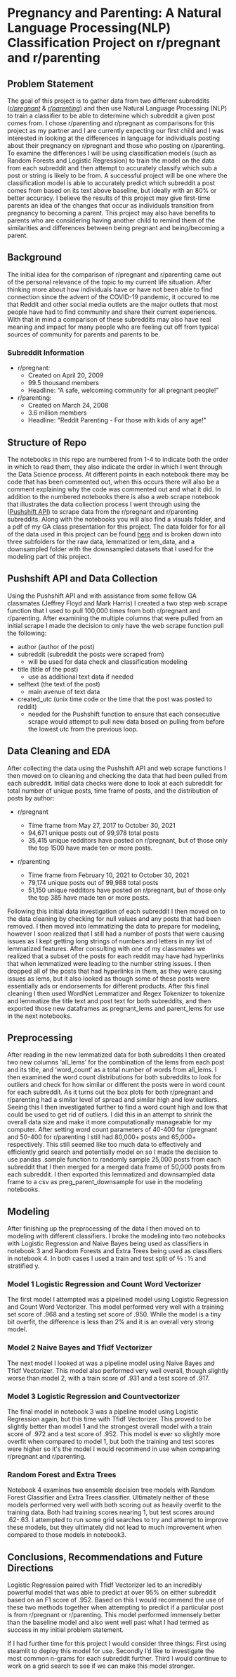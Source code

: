 # Pregnancy and Parenting: A Natural Language Processing(NLP) Classification Project on r/pregnant and r/parenting

## Problem Statement
The goal of this project is to gather data from two different subreddits ([*r/pregnant*](https://www.reddit.com/r/Parenting/) & [*r/parenting*](https://www.reddit.com/r/pregnant/)) and then use Natural Language Processing (NLP) to train a classifier to be able to determine which subreddit a given post comes from. I chose r/parenting and r/pregnant as comparisons for this project as my partner and I are currently expecting our first child and I was interested in looking at the differences in language for individuals posting about their pregnancy on r/pregnant and those who posting on r/parenting. To examine the differences I will be using classification models (such as Random Forests and Logistic Regression) to train the model on the data from each subreddit and then attempt to accurately classify which sub a post or string is likely to be from. A successful project will be one where the classification model is able to accurately predict which subreddit a post comes from based on its text above baseline, but ideally with an 80% or better accuracy. I believe the results of this project may give first-time parents an idea of the changes that occur as individuals transition from pregnancy to becoming a parent. This project may also have benefits to parents who are considering having another child to remind them of the similarities and differences between being pregnant and being/becoming a parent.

## Background
The initial idea for the comparison of r/pregnant and r/parenting came out of the personal relevance of the topic to my current life situation. After thinking more about how individuals have or have not been able to find connection since the advent of the COVID-19 pandemic, it occured to me that Reddit and other social media outlets are the major outlets that most people have had to find community and share their current experiences. With that in mind a comparison of these subreddits may also have real meaning and impact for many people who are feeling cut off from typical sources of community for parents and parents to be.

### Subreddit Information
* r/pregnant:
	* Created on April 20, 2009
	* 99.5 thousand members
	* Headline: “A safe, welcoming community for all pregnant people!”
* r/parenting:
	* Created on March 24, 2008
	* 3.6 million members
	* Headline: "Reddit Parenting - For those with kids of any age!"

## Structure of Repo
The notebooks in this repo are numbered from 1-4 to indicate both the order in which to read them, they also indicate the order in which I went through the Data Science process. At different points in each notebook there may be code that has been commented out, when this occurs there will also be a comment explaining why the code was commented out and what it did. In addition to the numbered notebooks there is also a web scrape notebook that illustrates the data collection process I went through using the ([Pushshift API](https://github.com/pushshift/api)) to scrape data from the r/pregnant and r/parenting subreddits. Along with the notebooks you will also find a visuals folder, and a pdf of my GA class presentation for this project. The data folder for for all of the data used in this project can be found [here](https://drive.google.com/drive/folders/1jTaAQyCF7J2xsVsBQNUOKwfzB9Xv3Qtp?usp=sharing) and is broken down into three subfolders for the raw data, lemmatized or lem_data, and a downsampled folder with the downsampled datasets that I used for the modeling part of this project.

## Pushshift API and Data Collection
Using the Pushshift API and with assistance from some fellow GA classmates (Jeffrey Floyd and Mark Harris) I created a two step web scrape function that I used to pull 100,000 times from both r/pregnant and r/parenting. After examining the multiple columns that were pulled from an initial scrape I made the decision to only have the web scrape function pull the following:
* author (author of the post)
* subreddit (subreddit the posts were scraped from) 
    * will be used for data check and classification modeling
* title (title of the post)
    * use as additional text data if needed
* selftext (the text of the post)
    * main avenue of text data
* created_utc (unix time code or the time that the post was posted to reddit)
    * needed for the Pushshift function to ensure that each consecutive scrape would attempt to pull new data based on pulling from before the lowest utc from the previous loop.

## Data Cleaning and EDA
After  collecting the data using the Pushshift API and web scrape functions I then moved on to cleaning and checking the data that had been pulled from each subreddit. Initial data checks were done to look at each subreddit for total number of unique posts, time frame of posts, and the distribution of posts by author:
* r/pregnant
	* Time frame from May 27, 2017 to October 30, 2021
	* 94,671 unique posts out of 99,978 total posts
	* 35,415 unique redditors have posted on r/pregnant, but of those only the top 1500 have made ten or more posts.

* r/parenting
	* Time frame from February 10, 2021 to October 30, 2021
	* 79,174 unique posts out of 99,988 total posts
	* 51,150 unique redditors have posted on r/pregnant, but of those only the top 385 have made ten or more posts.

Following this initial data investigation of each subreddit I then moved on to the data cleaning by checking for null values and any posts that had been removed. I then moved into lemmatizing the data to prepare for modeling, however I soon realized that I still had a number of posts that were causing issues as I kept getting long strings of numbers and letters in my list of lemmatized features. After consulting with one of my classmates we realized that a subset of the posts for each reddit may have had hyperlinks that when lemmatized were leading to the number string issues. I then dropped all of the posts that had hyperlinks in them, as they were causing issues as lems, but it also looked as though some of these posts were essentially ads or endorsements for different products. After this final cleaning I then used WordNet Lemmatizer and Regex Tokenizer to tokenize and lemmatize the title text and post text for both subreddits, and then exported those new dataframes as pregnant_lems and parent_lems for use in the next notebooks.

## Preprocessing
After reading in the new lemmatized data for both subreddits I then created two new columns ‘all_lems’ for the combination of the lems from each post and its title, and ‘word_count’ as a total number of words from all_lems. I then examined the word count distributions for both subreddits to look for outliers and check for how similar or different the posts were in word count for each subreddit. As it turns out the box plots for both r/pregnant and r/parenting had a similar level of spread and similar high and low outliers. Seeing this I then investigated further to find a word count high and low that could be used to get rid of outliers. I did this in an attempt to shrink the overall data size and make it more computationally manageable for my computer. After setting word count parameters of 40-400 for r/pregnant and 50-400 for r/parenting I still had 80,000+ posts and 65,000+ respectively. This still seemed like too much data to effectively and efficiently grid search and potentially model on so I made the decision to use pandas .sample function to randomly sample 25,000 posts from each subreddit that I then merged for a merged data frame of 50,000 posts from each subreddit. I then exported this lemmatized and downsampled data frame to a csv as preg_parent_downsample for use in the modeling notebooks.

## Modeling
After  finishing up the preprocessing of the data I then moved on to modeling with different classifiers. I broke the modeling into two notebooks with Logistic Regression and Naive Bayes being used as classifiers in notebook 3 and Random Forests and Extra Trees being used as classifiers in notebook 4. In both cases I used a train and test split of ⅔ : ⅓ and stratified y.

### Model 1 Logistic Regression and Count Word Vectorizer
The first model I attempted was a pipelined model using Logistic Regression and Count Word Vectorizer. This model performed very well with a training set score of .968 and a testing set score of .950. While the model is a tiny bit overfit, the difference is less than 2% and it is an overall very strong model.

### Model 2 Naive Bayes and Tfidf Vectorizer
The next model I looked at was a pipeline model using Naive Bayes and Tfidf Vectorizer. This model also performed very well overall, though slightly worse than model 2, with a train score of .931 and a test score of .917.

### Model 3 Logistic Regression and Countvectorizer
The final model in notebook 3 was a pipeline model using Logistic Regression again, but this time with Tfidf Vectorizer. This proved to be slightly better than model 1 and the strongest overall model with a train score of .972 and a test score of .952. This model is ever so slightly more overfit when compared to model 1, but both the training and test scores were higher so it's the model I would recommend in use when comparing r/pregnant and r/parenting.

### Random Forest and Extra Trees 
Notebook 4 examines two ensemble decision tree models with Random Forest Classifier and Extra Trees classifier. Ultimately neither of these models performed very well with both scoring out as heavily overfit to the training data. Both had training scores nearing 1, but test scores around .62-.63. I attempted to run some grid searches to try and attempt to improve these models, but they ultimately did not lead to much improvement when compared to those models in notebook3.

## Conclusions, Recommendations and Future Directions
Logistic Regression paired with Tfidf Vectorizer led to an incredibly powerful model that was able to predict at over 95% on either subreddit based on an F1 score of .952. Based on this I would recommend the use of these two methods together when attempting to predict if a particular post is from r/pregnant or r/parenting. This model performed immensely better than the baseline model and also went well past what I had termed as success in my initial problem statement.

If I had further time for this project I would consider three things: First using steamlit to deploy this model for use. Secondly I’d like to investigate the most common n-grams for each subreddit further. Third I would continue to work on a grid search to see if we can make this model stronger.

